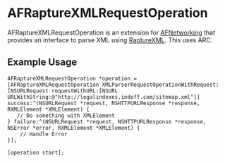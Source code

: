 AFRaptureXMLRequestOperation
============================

AFRaptureXMLRequestOperation is an extension for [AFNetworking](http://github.com/AFNetworking/AFNetworking/) that provides an 
interface to parse XML using [RaptureXML](https://github.com/ZaBlanc/RaptureXML). This uses ARC.

## Example Usage
    AFRaptureXMLRequestOperation *operation = [AFRaptureXMLRequestOperation XMLParserRequestOperationWithRequest:[NSURLRequest requestWithURL:[NSURL URLWithString:@"http://legalindexes.indoff.com/sitemap.xml"]] success:^(NSURLRequest *request, NSHTTPURLResponse *response, RXMLElement *XMLElement) {
       // Do something with XMLElement 
    } failure:^(NSURLRequest *request, NSHTTPURLResponse *response, NSError *error, RXMLElement *XMLElement) {
        // Handle Error
    }];

    [operation start];
